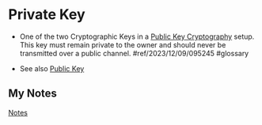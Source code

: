 # Private Key
- One of the two Cryptographic Keys in a [Public Key Cryptography](public-key-cryptography.md) setup. This key must remain private to the owner and should never be transmitted over a public channel. #ref/2023/12/09/095245 #glossary

- See also [Public Key](public-key.md)
## My Notes
[Notes](mynotes/private-key-notes.md)
